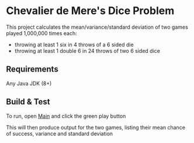 # Chevalier de Mere's Dice Problem

This project calculates the mean/variance/standard deviation of two games played 1,000,000 times each:
- throwing at least 1 six in 4 throws of a 6 sided die
- throwing at least 1 double 6 in 24 throws of two 6 sided dice

## Requirements

Any Java JDK (8+)

## Build & Test

To run, open [Main](src/Relax/Main.java) and click the green play button

This will then produce output for the two games, listing their mean chance of success, variance and standard deviation